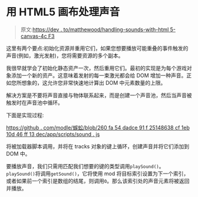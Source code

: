# 用 HTML5 画布处理声音

> 原文:[https://dev . to/matthewood/handling-sounds-with-html 5-canvas-4c F3](https://dev.to/matthewodle/handling-sounds-with-html5-canvas-4cf3)

这里有两个要点:初始化资源并重用它们，如果您想要播放可能重叠的事件触发的声音(例如，激光发射)，您将需要资源的多个副本。

我很早就学会了初始化静态资产一次，然后重用它们。最初的实现是为每个游戏对象添加一个新的资产。这意味着发射的每一束激光都会给 DOM 增加一种声音。正如您所想象的，这允许您非常快速地计算出 DOM 中元素数量的上限。

解决方案是不要将声音直接与物体联系起来，而是创建一个声音池，然后当声音被触发时在声音池中循环。

下面是实现过程:

[https://github . com/modle/蜈蚣/blob/260 fa 54 dadce 91 f 25148638 cf 1eb 10d 46 ff 13 dec/app/scripts/sound . js](https://github.com/modle/centipede/blob/260fa54dadce91f25148638cf1eb10d46ff13dec/app/scripts/sound.js)

将被加载器脚本调用，并将在 tracks 对象的键上循环，创建声音并将它们添加到 DOM 中。

要播放声音，我们只需用匹配我们想要的键的类型调用`playSound()`。`playSound()`将调用`getSound()`，它将使用 mod 将目标索引设置为下一个索引，或者如果前一个索引是数组的结尾，则调用`0`。那么该索引处的声音元素将被返回并播放。
